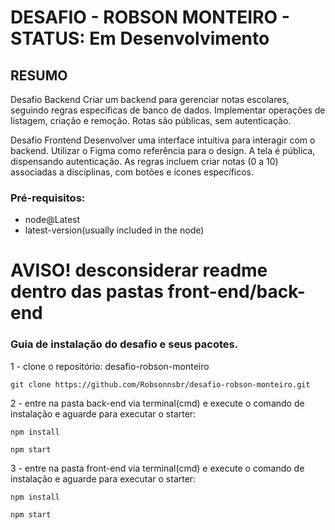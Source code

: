 # DESAFIO - ROBSON MONTEIRO - STATUS: Em Desenvolvimento

## RESUMO
Desafio Backend
Criar um backend para gerenciar notas escolares, seguindo regras específicas de banco de dados. 
Implementar operações de listagem, criação e remoção. Rotas são públicas, sem autenticação.

Desafio Frontend
Desenvolver uma interface intuitiva para interagir com o backend. Utilizar o Figma como referência para o design. 
A tela é pública, dispensando autenticação. As regras incluem criar notas (0 a 10) associadas a disciplinas, com botões e ícones específicos.

### Pré-requisitos:
 - node@Latest
 - latest-version(usually included in the node)

# AVISO! desconsiderar  readme dentro das pastas front-end/back-end

### Guia de instalação do desafio e seus pacotes.
 1 - clone o repositório: desafio-robson-monteiro
```
git clone https://github.com/Robsonnsbr/desafio-robson-monteiro.git
```
2 - entre na pasta back-end via terminal(cmd) e execute o comando de instalação e aguarde para executar o starter:
```
npm install 
```
```
npm start
```
3 - entre na pasta front-end via terminal(cmd) e execute o comando de instalação e aguarde para executar o starter:
```
npm install
```
```
npm start
```
